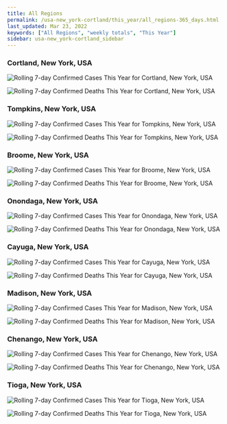 ```yaml
---
title: All Regions
permalink: /usa-new_york-cortland/this_year/all_regions-365_days.html
last_updated: Mar 23, 2022
keywords: ["All Regions", "weekly totals", "This Year"]
sidebar: usa-new_york-cortland_sidebar
---
```


<h3>Cortland, New York, USA</h3>

![Rolling 7-day Confirmed Cases This Year for Cortland, New York, USA](/covid_tracker/images/graphs/usa-new_york-cortland-rolling_7_days_confirmed-365_days_graph.png)

![Rolling 7-day Confirmed Deaths This Year for Cortland, New York, USA](/covid_tracker/images/graphs/usa-new_york-cortland-rolling_7_days_deaths-365_days_graph.png)

<h3>Tompkins, New York, USA</h3>

![Rolling 7-day Confirmed Cases This Year for Tompkins, New York, USA](/covid_tracker/images/graphs/usa-new_york-tompkins-rolling_7_days_confirmed-365_days_graph.png)

![Rolling 7-day Confirmed Deaths This Year for Tompkins, New York, USA](/covid_tracker/images/graphs/usa-new_york-tompkins-rolling_7_days_deaths-365_days_graph.png)

<h3>Broome, New York, USA</h3>

![Rolling 7-day Confirmed Cases This Year for Broome, New York, USA](/covid_tracker/images/graphs/usa-new_york-broome-rolling_7_days_confirmed-365_days_graph.png)

![Rolling 7-day Confirmed Deaths This Year for Broome, New York, USA](/covid_tracker/images/graphs/usa-new_york-broome-rolling_7_days_deaths-365_days_graph.png)

<h3>Onondaga, New York, USA</h3>

![Rolling 7-day Confirmed Cases This Year for Onondaga, New York, USA](/covid_tracker/images/graphs/usa-new_york-onondaga-rolling_7_days_confirmed-365_days_graph.png)

![Rolling 7-day Confirmed Deaths This Year for Onondaga, New York, USA](/covid_tracker/images/graphs/usa-new_york-onondaga-rolling_7_days_deaths-365_days_graph.png)

<h3>Cayuga, New York, USA</h3>

![Rolling 7-day Confirmed Cases This Year for Cayuga, New York, USA](/covid_tracker/images/graphs/usa-new_york-cayuga-rolling_7_days_confirmed-365_days_graph.png)

![Rolling 7-day Confirmed Deaths This Year for Cayuga, New York, USA](/covid_tracker/images/graphs/usa-new_york-cayuga-rolling_7_days_deaths-365_days_graph.png)

<h3>Madison, New York, USA</h3>

![Rolling 7-day Confirmed Cases This Year for Madison, New York, USA](/covid_tracker/images/graphs/usa-new_york-madison-rolling_7_days_confirmed-365_days_graph.png)

![Rolling 7-day Confirmed Deaths This Year for Madison, New York, USA](/covid_tracker/images/graphs/usa-new_york-madison-rolling_7_days_deaths-365_days_graph.png)

<h3>Chenango, New York, USA</h3>

![Rolling 7-day Confirmed Cases This Year for Chenango, New York, USA](/covid_tracker/images/graphs/usa-new_york-chenango-rolling_7_days_confirmed-365_days_graph.png)

![Rolling 7-day Confirmed Deaths This Year for Chenango, New York, USA](/covid_tracker/images/graphs/usa-new_york-chenango-rolling_7_days_deaths-365_days_graph.png)

<h3>Tioga, New York, USA</h3>

![Rolling 7-day Confirmed Cases This Year for Tioga, New York, USA](/covid_tracker/images/graphs/usa-new_york-tioga-rolling_7_days_confirmed-365_days_graph.png)

![Rolling 7-day Confirmed Deaths This Year for Tioga, New York, USA](/covid_tracker/images/graphs/usa-new_york-tioga-rolling_7_days_deaths-365_days_graph.png)
